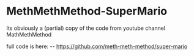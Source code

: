 # MethMethMethod-SuperMario

Its obviously a (partial) copy of the code from youtube channel MathMethMethod

full code is here: --  https://github.com/meth-meth-method/super-mario
